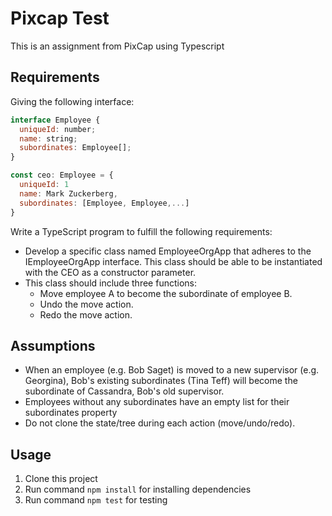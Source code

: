 # Pixcap Test

This is an assignment from PixCap using Typescript

## Requirements

Giving the following interface:

```js
interface Employee {
  uniqueId: number;
  name: string;
  subordinates: Employee[];
}

const ceo: Employee = {
  uniqueId: 1
  name: Mark Zuckerberg,
  subordinates: [Employee, Employee,...]
}

```

Write a TypeScript program to fulfill the following requirements:

- Develop a specific class named EmployeeOrgApp that adheres to the IEmployeeOrgApp interface. This class should be able to be instantiated with the CEO as a constructor parameter.
- This class should include three functions:
  - Move employee A to become the subordinate of employee B.
  - Undo the move action.
  - Redo the move action.

## Assumptions

- When an employee (e.g. Bob Saget) is moved to a new supervisor (e.g. Georgina), Bob's existing subordinates (Tina Teff) will become the subordinate of Cassandra, Bob's old supervisor.
- Employees without any subordinates have an empty list for their subordinates property
- Do not clone the state/tree during each action (move/undo/redo).

## Usage
1. Clone this project
2. Run command `npm install` for installing dependencies
3. Run command `npm test` for testing
